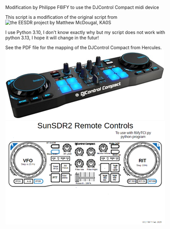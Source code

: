 
Modification by Philippe F6IFY to use the DJControl Compact midi device

This script is a modification of the original script from ![the EESDR project
by Matthew McDougal, KA0S](https://github.com/ars-ka0s/eesdr-tci)

I use Python 3.10, I don't know exactly why but my script does not work with python 3.13, I hope it will change in the futur!

See the PDF file for the mapping of the DJControl Compact from Hercules.
![DJControl Compact Image](./DJ-Control.jpg)
![DJControl Compact Mapping PDF](DJControlMapping.PNG)
